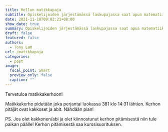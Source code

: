```yaml
---
title: Hellun matikkapaja
subtitle: Opiskelijoiden järjestämässä laskupajassa saat apua matematiikan tehtävien tekemiseen vanhemmilta ja kokeneemmilta opiskelijoilta. Voit käydä kysymässä apua epäselviin asioihin ja saada neuvoja läksyjen tekemiseen. 
date: 2021-11-18T09:02:21+08:00
show_date: true
summary: Opiskelijoiden järjestämässä laskupajassa saat apua matematiikan tehtävien tekemiseen vanhemmilta ja kokeneemmilta opiskelijoilta. Voit käydä kysymässä apua epäselviin asioihin ja saada neuvoja läksyjen tekemiseen. 
draft: false
featured: false
authors:
  - Tony Lam
url: /matikkapaja
categories:
  - post
image:
  focal_point: Smart
  preview_only: false
  caption: ""
---
```

Tervetuloa matikkakerhoon!

Matikkakerho pidetään joka perjantai luokassa 381 klo 14:31 lähtien. Kerhon pitäjät ovat kakkoset ja abit. Nähdään pian!

PS. Jos olet kakkonen/abi ja olet kiinnostunut kerhon pitämisestä niin tule paikan päälle!  Kerhon pitämisestä saa kurssisuorituksen.

